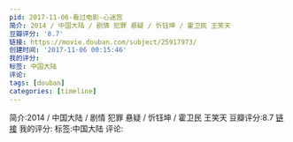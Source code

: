 ```yaml
---
pid: 2017-11-06-看过电影-心迷宫
简介: 2014 / 中国大陆 / 剧情 犯罪 悬疑 / 忻钰坤 / 霍卫民 王笑天
豆瓣评分: '8.7'
链接: https://movie.douban.com/subject/25917973/
创建时间: '2017-11-06 00:15:46'
我的评分:
标签: 中国大陆
评论:
tags: [douban]
categories: [timeline]
---
```

简介:2014 / 中国大陆 / 剧情 犯罪 悬疑 / 忻钰坤 / 霍卫民 王笑天
豆瓣评分:8.7
[链接](https://movie.douban.com/subject/25917973/)
我的评分:
标签:中国大陆
评论:
